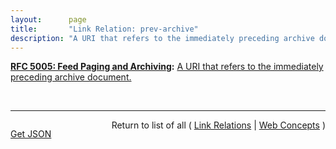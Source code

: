 ```yaml
---
layout:      page
title:       "Link Relation: prev-archive"
description: "A URI that refers to the immediately preceding archive document."
---
```


**[RFC 5005: Feed Paging and Archiving](/specs/IETF/RFC/5005 "Syndicated Web feeds (using formats such as Atom) are often split into multiple documents to save bandwidth, allow &#34;sliding window&#34; access, or for other purposes. This specification formalizes two types of feeds that can span one or more feed documents; &#34;paged&#34; feeds and &#34;archived&#34; feeds. Additionally, it defines &#34;complete&#34; feeds to cover the case when a single feed document explicitly represents all of the feed's entries."):** [A URI that refers to the immediately preceding archive document.](http://tools.ietf.org/html/rfc5005#section-4 "Read documentation for Link Relation &#34;prev-archive&#34;")

<br/>
<hr/>

<p style="float : left"><a href="prev-archive.json" title="Get JSON representing this particular Web Concept">Get JSON</a></p>
<p style="text-align: right">Return to list of all ( <a href="../link-relations">Link Relations</a> | <a href="../">Web Concepts</a> )</p>
